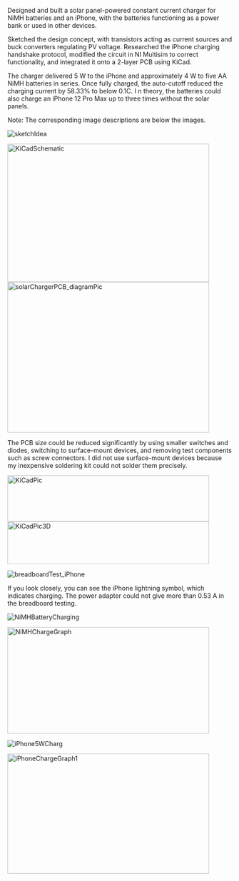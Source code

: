 Designed and built a solar panel-powered constant current charger for NiMH batteries and an iPhone, 
with the batteries functioning as a power bank or used in other devices.

Sketched the design concept, with transistors acting as current sources and buck converters regulating PV voltage. 
Researched the iPhone charging handshake protocol, modified the circuit in NI Multisim to correct functionality, and integrated it onto a 2-layer PCB using KiCad.

The charger delivered 5 W to the iPhone and approximately 4 W to five AA NiMH batteries in series. 
Once fully charged, the auto-cutoff reduced the charging current by 58.33% to below 0.1C. I
n theory, the batteries could also charge an iPhone 12 Pro Max up to three times without the solar panels.

Note: The corresponding image descriptions are below the images.

![sketchIdea](https://github.com/user-attachments/assets/a798d90c-eaf5-4b76-b7a3-2d167c629f24)

<img width="452" height="310" alt="KiCadSchematic" src="https://github.com/user-attachments/assets/27abac9c-3c68-4ecf-8c56-6b1fb8303408" />

<img width="452" height="338" alt="solarChargerPCB_diagramPic" src="https://github.com/user-attachments/assets/0beba35f-348f-4680-a6ce-3043729a4e4e" />

The PCB size could be reduced significantly by using smaller switches and diodes, 
switching to surface-mount devices, and removing test components such as screw connectors. 
I did not use surface-mount devices because my inexpensive soldering kit could not solder them precisely.


<img width="452" height="103" alt="KiCadPic" src="https://github.com/user-attachments/assets/3de56da4-e0ac-41f8-99d5-0ff58d4aa47c" />

<img width="452" height="96" alt="KiCadPic3D" src="https://github.com/user-attachments/assets/f6273008-9e21-4305-918d-26eba389186c" />

![breadboardTest_iPhone](https://github.com/user-attachments/assets/f18b6622-74e6-42cb-978d-7142cfd17847)

If you look closely, you can see the iPhone lightning symbol, which indicates charging. 
The power adapter could not give more than 0.53 A in the breadboard testing.

![NiMHBatteryCharging](https://github.com/user-attachments/assets/77f162cd-4f6b-4a62-8642-5ab6176955d2)

<img width="452" height="239" alt="NiMHChargeGraph" src="https://github.com/user-attachments/assets/34b08b46-f177-4980-bd69-2e78b5c5fa1b" />

![iPhone5WCharg](https://github.com/user-attachments/assets/f9acb1dd-e3b3-4317-9361-545f94991015)

<img width="452" height="269" alt="iPhoneChargeGraph1" src="https://github.com/user-attachments/assets/9ec02643-34d9-4bdd-be50-32ae7d992c6a" />
